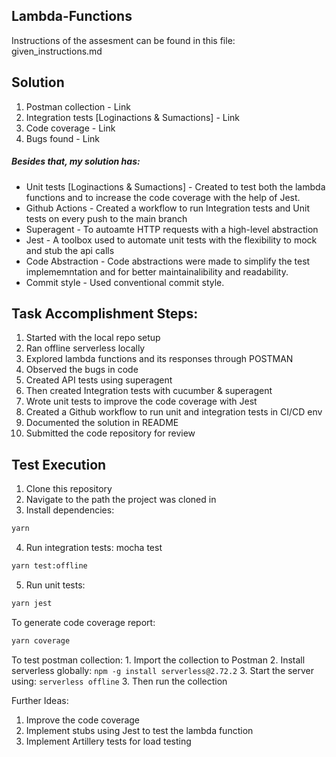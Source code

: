 ## Lambda-Functions
Instructions of the assesment can be found in this file: given_instructions.md

## Solution
1. Postman collection - Link
2. Integration tests [Loginactions & Sumactions] - Link
3. Code coverage - Link
4. Bugs found - Link

##### Besides that, my solution has:
* Unit tests [Loginactions & Sumactions] - Created to test both the lambda functions and to increase the code coverage with the help of Jest. 
* Github Actions - Created a workflow to run Integration tests and Unit tests on every push to the main branch
* Superagent - To autoamte HTTP requests with a high-level abstraction 
* Jest - A toolbox used to automate unit tests with the flexibility to mock and stub the api calls 
* Code Abstraction - Code abstractions were made to simplify the test implememntation and for better maintainalibility and readability.
* Commit style - Used conventional commit style.


## Task Accomplishment Steps:
1. Started with the local repo setup
2. Ran offline serverless locally
3. Explored lambda functions and its responses through POSTMAN
4. Observed the bugs in code
5. Created API tests using superagent
6. Then created Integration tests with cucumber & superagent
7. Wrote unit tests to improve the code coverage with Jest
8. Created a Github workflow to run unit and integration tests in CI/CD env
9. Documented the solution in README
10. Submitted the code repository for review

## Test Execution
1. Clone this repository
2. Navigate to the path the project was cloned in
3. Install dependencies: 
```sh
yarn
```
4. Run integration tests: mocha test
```sh
yarn test:offline
```
5. Run unit tests: 
```sh
yarn jest
```
To generate code coverage report: 
```sh
yarn coverage
```
To test postman collection:
    1. Import the collection to Postman
    2. Install serverless globally: `npm -g install serverless@2.72.2`
    3. Start the server using: `serverless offline`
    3. Then run the collection

Further Ideas:
1. Improve the code coverage 
2. Implement stubs using Jest to test the lambda function
2. Implement Artillery tests for load testing 